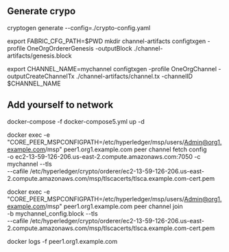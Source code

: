 ## Generate crypo

cryptogen generate --config=./crypto-config.yaml

export FABRIC_CFG_PATH=$PWD
mkdir channel-artifacts
configtxgen -profile OneOrgOrdererGenesis -outputBlock ./channel-artifacts/genesis.block

export CHANNEL_NAME=mychannel
configtxgen -profile OneOrgChannel -outputCreateChannelTx ./channel-artifacts/channel.tx -channelID $CHANNEL_NAME

## Add yourself to network

docker-compose -f docker-compose5.yml up -d

docker exec -e "CORE_PEER_MSPCONFIGPATH=/etc/hyperledger/msp/users/Admin@org1.example.com/msp" peer1.org1.example.com peer channel fetch config \
  -o ec2-13-59-126-206.us-east-2.compute.amazonaws.com:7050 -c mychannel --tls \
  --cafile /etc/hyperledger/crypto/orderer/ec2-13-59-126-206.us-east-2.compute.amazonaws.com/msp/tlscacerts/tlsca.example.com-cert.pem

docker exec -e "CORE_PEER_MSPCONFIGPATH=/etc/hyperledger/msp/users/Admin@org1.example.com/msp" peer1.org1.example.com peer channel join \
  -b mychannel_config.block --tls \
  --cafile /etc/hyperledger/crypto/orderer/ec2-13-59-126-206.us-east-2.compute.amazonaws.com/msp/tlscacerts/tlsca.example.com-cert.pem

docker logs -f peer1.org1.example.com
